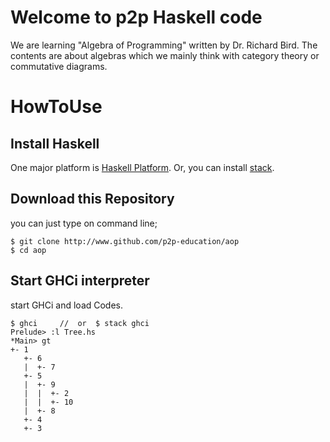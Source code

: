 # Welcome to p2p Haskell code

We are learning "Algebra of Programming" written by Dr. Richard Bird.
The contents are about algebras which we mainly think with category theory or commutative diagrams.

# HowToUse

## Install Haskell

One major platform is [Haskell Platform](https://www.haskell.org/platform/).
Or, you can install [stack](https://docs.haskellstack.org/en/stable/README/).

## Download this Repository

you can just type on command line;

~~~
$ git clone http://www.github.com/p2p-education/aop
$ cd aop
~~~

## Start GHCi interpreter

start GHCi and load Codes.

~~~
$ ghci     //  or  $ stack ghci
Prelude> :l Tree.hs
*Main> gt
+- 1
   +- 6
   |  +- 7
   +- 5
   |  +- 9
   |  |  +- 2
   |  |  +- 10
   |  +- 8
   +- 4
   +- 3
~~~
